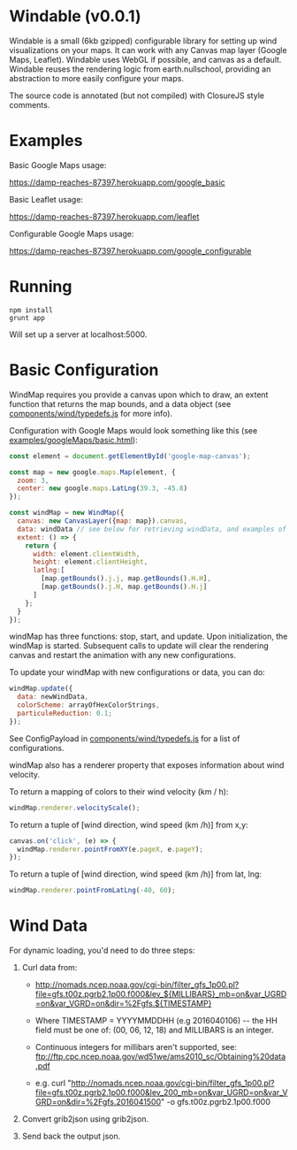 # Windable (v0.0.1)

Windable is a small (6kb gzipped) configurable library for setting up wind visualizations on your maps.
It can work with any Canvas map layer (Google Maps, Leaflet).
Windable uses WebGL if possible, and canvas as a default. Windable reuses the rendering logic from earth.nullschool, providing an abstraction to more easily configure your maps. 

The source code is annotated (but not compiled) with ClosureJS style comments.

# Examples

Basic Google Maps usage:

https://damp-reaches-87397.herokuapp.com/google_basic

Basic Leaflet usage:

https://damp-reaches-87397.herokuapp.com/leaflet

Configurable Google Maps usage:

https://damp-reaches-87397.herokuapp.com/google_configurable

# Running

```
npm install
grunt app
```
Will set up a server at localhost:5000.

# Basic Configuration

WindMap requires you provide a canvas upon which to draw, an extent function that returns the map bounds, and a data object (see [components/wind/typedefs.js](https://github.com/dannycochran/windable/blob/master/components/wind/typedefs.js) for more info).

Configuration with Google Maps would look something like this (see [examples/googleMaps/basic.html](https://github.com/dannycochran/windable/blob/master/examples/googleMaps/basic.html)):

```javascript
const element = document.getElementById('google-map-canvas');

const map = new google.maps.Map(element, {
  zoom: 3,
  center: new google.maps.LatLng(39.3, -45.8)
});

const windMap = new WindMap({
  canvas: new CanvasLayer({map: map}).canvas,
  data: windData // see below for retrieving windData, and examples of data in data/
  extent: () => {
    return {
      width: element.clientWidth,
      height: element.clientHeight,
      latlng:[
        [map.getBounds().j.j, map.getBounds().H.H],
        [map.getBounds().j.H, map.getBounds().H.j]
      ]
    };
  }
});
```

windMap has three functions: stop, start, and update. Upon initialization, the windMap is started. Subsequent calls to update will clear the rendering canvas and restart the animation with any
new configurations.

To update your windMap with new configurations or data, you can do:

```javascript
windMap.update({
  data: newWindData,
  colorScheme: arrayOfHexColorStrings,
  particuleReduction: 0.1;
});
```

See ConfigPayload in [components/wind/typedefs.js](https://github.com/dannycochran/windable/blob/master/components/wind/typedefs.js) for a list of configurations.

windMap also has a renderer property that exposes information about wind velocity.

To return a mapping of colors to their wind velocity (km / h):

```javascript
windMap.renderer.velocityScale();
```

To return a tuple of [wind direction, wind speed (km /h)] from x,y:

```javascript
canvas.on('click', (e) => {
  windMap.renderer.pointFromXY(e.pageX, e.pageY);
});
```

To return a tuple of [wind direction, wind speed (km /h)] from lat, lng:

```javascript
windMap.renderer.pointFromLatLng(-40, 60);
```

# Wind Data

For dynamic loading, you'd need to do three steps:
 1. Curl data from:

    - http://nomads.ncep.noaa.gov/cgi-bin/filter_gfs_1p00.pl?file=gfs.t00z.pgrb2.1p00.f000&lev_${MILLIBARS}_mb=on&var_UGRD=on&var_VGRD=on&dir=%2Fgfs.${TIMESTAMP}

    - Where TIMESTAMP = YYYYMMDDHH (e.g 2016040106) -- the HH field must be one of: (00, 06, 12, 18) and MILLIBARS is an integer.
    - Continuous integers for millibars aren't supported, see: ftp://ftp.cpc.ncep.noaa.gov/wd51we/ams2010_sc/Obtaining%20data.pdf
    - e.g. curl "http://nomads.ncep.noaa.gov/cgi-bin/filter_gfs_1p00.pl?file=gfs.t00z.pgrb2.1p00.f000&lev_200_mb=on&var_UGRD=on&var_VGRD=on&dir=%2Fgfs.2016041500" -o gfs.t00z.pgrb2.1p00.f000

 2. Convert grib2json using grib2json.

 3. Send back the output json.
